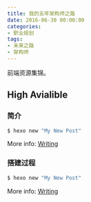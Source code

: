 ```yaml
---
title: 我的五年架构师之路
date: 2016-06-30 00:00:00
categories:
- 职业规划
tags:
- 未来之路
- 架构师
---
```


前端资源集锦。

## High Avialible

### 简介

``` bash
$ hexo new "My New Post"
```

More info: [Writing](https://hexo.io/docs/writing.html)

### 搭建过程

``` bash
$ hexo new "My New Post"
```

More info: [Writing](https://hexo.io/docs/writing.html)

